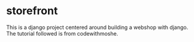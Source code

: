 # storefront
This is a django project centered around building a webshop with django. The tutorial followed is from codewithmoshe.
